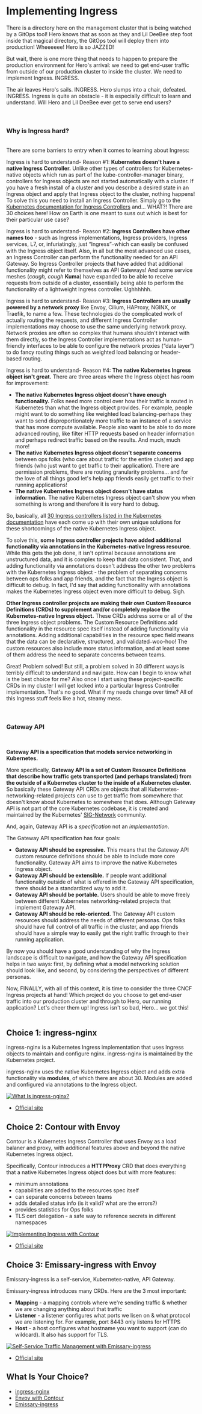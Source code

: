 # Implementing Ingress

There is a directory here on the management cluster that is being watched by a GitOps tool! Hero knows that as soon as they and Lil DeeBee step foot inside that magical directory, the GitOps tool will deploy them into production! Wheeeeee! Hero is so JAZZED!

But wait, there is one more thing that needs to happen to prepare the production environment for Hero's arrival: we need to get end-user traffic from outside of our production cluster to inside the cluster. We need to implement Ingress. INGRESS.

The air leaves Hero's sails. INGRESS. Hero slumps into a chair, defeated. INGRESS. Ingress is quite an obstacle - it is especially difficult to learn and understand. Will Hero and Lil DeeBee ever get to serve end users? 
<br><br><br>
### Why is Ingress hard?
<br>
There are some barriers to entry when it comes to learning about Ingress:

Ingress is hard to understand- Reason #1: **Kubernetes doesn't have a native Ingress Controller.** Unlike other types of controllers for Kubernetes-native objects which run as part of the kube-controller-manager binary, controllers for Ingress objects are not started automatically with a cluster. If you have a fresh install of a cluster and you describe a desired state in an Ingress object and apply that Ingress object to the cluster, nothing happens! To solve this you need to install an Ingress Controller. Simply go to the [Kubernetes documentation for Ingress Controllers](https://kubernetes.io/docs/concepts/services-networking/ingress-controllers/) and... WHAT?! There are 30 choices here! How on Earth is one meant to suss out which is best for their particular use case?

Ingress is hard to understand- Reason #2: **Ingress Controllers have other names too** - such as Ingress implementations, Ingress providers, Ingress services, L7, or, infuriatingly, just “Ingress”⎯which can easily be confused with the Ingress object itself. Also, in all but the most advanced use cases, an Ingress Controller can perform the functionality needed for an API Gateway. So Ingress Controller projects that have added that additional functionality might refer to themselves as API Gateways! And some service meshes (*cough, cough* **Kuma**) have expanded to be able to receive requests from outside of a cluster, essentially being able to perform the functionality of a lightweight Ingress controller. Ughhhhhh.

Ingress is hard to understand- Reason #3: **Ingress Controllers are usually powered by a network proxy** like Envoy, Cilium, HAProxy, NGINX, or Traefik, to name a few. These technologies do the complicated work of actually routing the requests, and different Ingress Controller implementations may choose to use the same underlying network proxy. Network proxies are often so complex that humans shouldn't interact with them directly, so the Ingress Controller implementations act as human-friendly interfaces to be able to configure the network proxies (“data layer”) to do fancy routing things such as weighted load balancing or header-based routing.

Ingress is hard to understand- Reason #4: **The native Kubernetes Ingress object isn't great.** There are three areas where the Ingress object has room for improvement:

* **The native Kubernetes Ingress object doesn't have enough functionality.** Folks need more control over how their traffic is routed in Kubernetes than what the Ingress object provides. For example, people might want to do something like weighted load balancing⎯perhaps they want to send disproportionately more traffic to an instance of a service that has more compute available. People also want to be able to do more advanced routing, like filter HTTP requests based on header information and perhaps redirect traffic based on the results. And much, much more!
* **The native Kubernetes Ingress object doesn't separate concerns** between ops folks (who care about traffic for the entire cluster) and app friends (who just want to get traffic to their application). There are permission problems, there are routing granularity problems... and for the love of all things good let's help app friends easily get traffic to their running applications!
* **The native Kubernetes Ingress object doesn't have status information.** The native Kubernetes Ingress object can't show you when something is wrong and therefore it is very hard to debug.


So, basically, all [30 Ingress controllers listed in the Kubernetes documentation](https://kubernetes.io/docs/concepts/services-networking/ingress-controllers/) have each come up with their own unique solutions for these shortcomings of the native Kubernetes Ingress object.

To solve this, **some Ingress controller projects have added additional functionality via annotations in the Kubernetes-native Ingress resource**. While this gets the job done, it isn't optimal because annotations are unstructured data, and it is complex to keep that data consistent. That, and adding functionality via annotations doesn't address the other two problems with the Kubernetes Ingress object - the problem of separating concerns between ops folks and app friends, and the fact that the Ingress object is difficult to debug. In fact, I'd say that adding functionality with annotations makes the Kubernetes Ingress object even more difficult to debug. Sigh.

**Other Ingress controller projects are making their own Custom Resource Definitions (CRDs) to supplement and/or completely replace the Kubernetes-native Ingress object.** These CRDs address some or all of the three Ingress object problems. The Custom Resource Definitions add functionality in the resource spec itself instead of adding functionality via annotations. Adding additional capabilities in the resource spec field means that the data can be declarative, structured, and validated⎯woo-hoo! The custom resources also include more status information, and at least some of them address the need to separate concerns between teams. 

Great! Problem solved! But still, a problem solved in 30 different ways is terribly difficult to understand and navigate. How can I begin to know what is the best choice for me? Also once I start using these project-specific CRDs in my cluster I will get locked into a particular Ingress Controller implementation. That's no good. What if my needs change over time? All of this Ingress stuff feels like a hot, steamy mess.
<br><br><br>
### Gateway API
<br>

**Gateway API is a specification that models service networking in Kubernetes.**

More specifically, **Gateway API is a set of Custom Resource Definitions that describe how traffic gets transported (and perhaps translated) from the outside of a Kubernetes cluster to the inside of a Kubernetes cluster.** So basically these Gateway API CRDs are objects that all Kubernetes-networking-related projects can use to get traffic from somewhere that doesn't know about Kubernetes to somewhere that does. Although Gateway API is not part of the core Kubernetes codebase, it is created and maintained by the Kubernetes' [SIG-Network](https://github.com/kubernetes/community/tree/master/sig-network) community.

And, again, Gateway API is a *specification* not an *implementation*. 

The Gateway API specification has four goals:

* **Gateway API should be expressive.** This means that the Gateway API custom resource definitions should be able to include more core functionality. Gateway API aims to improve the native Kubernetes Ingress object.
* **Gateway API should be extensible.** If people want additional functionality outside of what is offered in the Gateway API specification, there should be a standardized way to add it.
* **Gateway API should be portable.** Users should be able to move freely between different Kubernetes networking-related projects that implement Gateway API.
* **Gateway API should be role-oriented.** The Gateway API custom resources should address the needs of different personas. Ops folks should have full control of all traffic in the cluster, and app friends should have a simple way to easily get the right traffic through to their running application.

By now you should have a good understanding of why the Ingress landscape is difficult to navigate, and how the Gateway API specification helps in two ways: first, by defining what a model networking solution should look like, and second, by considering the perspectives of different personas.

Now, FINALLY, with all of this context, it is time to consider the three CNCF Ingress projects at hand! Which project do you choose to get end-user traffic into our production cluster and through to Hero, our running application? Let's cheer them up! Ingress isn't so bad, Hero... we got this!
<br><br>

## Choice 1: ingress-nginx

ingress-nginx is a Kubernetes Ingress implementation that uses Ingress objects to maintain and configure nginx. ingress-nginx is maintained by the Kubernetes project.

ingress-nginx uses the native Kubernetes Ingress object and adds extra functionality via **modules**, of which there are about 30. Modules are added and configured via annotations to the Ingress object.

[![What Is ingress-nginx?](https://img.youtube.com/vi/G-m9mB4y3Og/0.jpg)](https://via.vmw.com/ingress-nginx)
* [Official site](https://kubernetes.github.io/ingress-nginx)

## Choice 2: Contour with Envoy

Contour is a Kubernetes Ingress Controller that uses Envoy as a load balaner and proxy, with additional features above and beyond the native Kubernetes Ingress object.

Specifically, Contour introduces a **HTTPProxy** CRD that does everything that a native Kubernetes Ingress object does but with more features:
* minimum annotations
* capabilities are added to the resources spec itself
* can separate concerns between teams
* adds detailed status info (is it valid? what are the errors?)
* provides statistics for Ops folks
* TLS cert delegation - a safe way to reference secrets in different namespaces

[![Implementing Ingress with Contour](https://img.youtube.com/vi/oFGyqG_7jTU/0.jpg)](https://via.vmw.com/Contour)
* [Official site](https://projectcontour.io)

## Choice 3: Emissary-ingress with Envoy

Emissary-ingress is a self-service, Kubernetes-native, API Gateway.

Emissary-ingress introduces many CRDs. Here are the 3 most important:
* **Mapping** - a mapping controls where we're sending traffic & whether we are changing anything about that traffic
* **Listener** - a listener configures what ports we lisen on & what protocol we are listening for. For example, port 8443 only listens for HTTPS
* **Host** - a host configures what hostname you want to support (can do wildcard). It also has support for TLS.

[![Self-Service Traffic Management with Emissary-ingress](https://img.youtube.com/vi/NpCEh09mOJI/0.jpg)](https://via.vmw.com/Emissary)
* [Official site](https://www.getambassador.io/products/api-gateway)

## What Is Your Choice?

* [ingress-nginx](nginx.md)
* [Envoy with Contour](contour.md)
* [Emissary-ingress](emissary-ingress.md)